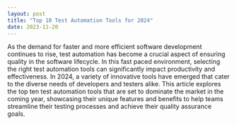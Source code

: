 ```yaml
---
layout: post
title: "Top 10 Test Automation Tools for 2024"
date: 2023-11-20
---
```


As the demand for faster and more efficient software development continues to rise, test automation has become a crucial aspect of ensuring quality in the software lifecycle. In this fast paced environment, selecting the right test automation tools can significantly impact productivity and effectiveness. In 2024, a variety of innovative tools have emerged that cater to the diverse needs of developers and testers alike. This article explores the top ten test automation tools that are set to dominate the market in the coming year, showcasing their unique features and benefits to help teams streamline their testing processes and achieve their quality assurance goals.
